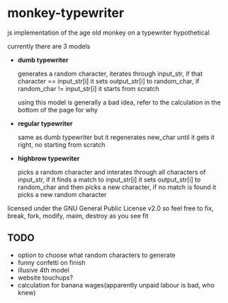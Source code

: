 <h1>monkey-typewriter</h1>
<p>js implementation of the age old monkey on a typewriter hypothetical</p>
<p>currently there are 3 models</p>
<ul>
  <li><b>dumb typewriter</b></li>
  <p>generates a random character, iterates through input_str, if that character == input_str[i] it sets output_str[i] to random_char, if random_char != input_str[i] it starts from scratch</p>
  <p>using this model is generally a bad idea, refer to the calculation in the bottom of the page for why</p>
  <li><b>regular typewriter</b></li>
  <p>same as dumb typewriter but it regenerates new_char until it gets it right, no starting from scratch</p>
  <li><b>highbrow typewriter</b></li>
  <p>picks a random character and interates through all characters of input_str, if it finds a match to input_str[i] it sets output_str[i] to random_char and then picks a new character, if no match is found it picks a new random character</p>
</ul>
<p>licensed under the GNU General Public License v2.0 so feel free to fix, break, fork, modify, maim, destroy as you see fit</p>

<h2>TODO</h2>
<ul>
  <li>option to choose what random characters to generate</li>
  <li>funny confetti on finish</li>
  <li>illusive 4th model</li>
  <li>website touchups?</li>
  <li>calculation for banana wages(apparently unpaid labour is bad, who knew)</li>
</ul>
